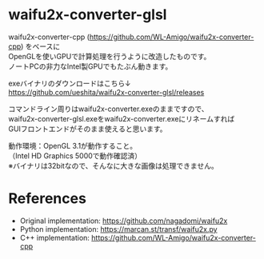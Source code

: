 waifu2x-converter-glsl
========================

waifu2x-converter-cpp (https://github.com/WL-Amigo/waifu2x-converter-cpp) をベースに  
OpenGLを使いGPUで計算処理を行うように改造したものです。  
ノートPCの非力なIntel製GPUでもたぶん動きます。  

exeバイナリのダウンロードはこちら↓  
https://github.com/ueshita/waifu2x-converter-glsl/releases

コマンドライン周りはwaifu2x-converter.exeのままですので、  
waifu2x-converter-glsl.exeをwaifu2x-converter.exeにリネームすれば  
GUIフロントエンドがそのまま使えると思います。  

動作環境：OpenGL 3.1が動作すること。  
（Intel HD Graphics 5000で動作確認済）  
※バイナリは32bitなので、そんなに大きな画像は処理できません。

References
========================

- Original implementation: https://github.com/nagadomi/waifu2x
- Python implementation: https://marcan.st/transf/waifu2x.py
- C++ implementation: https://github.com/WL-Amigo/waifu2x-converter-cpp
